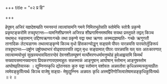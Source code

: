 +++
title = "०२ प्र हि"

+++

हेपूषन् अजिरं यज्ञदेशम्प्रति गमनवन्तं त्वात्वांयामनि गमने निमित्तभूतेसति स्तोमेभिः स्तोत्रैः प्रकृण्वे प्रकृष्टङ्करोमि तत्रदृष्टान्तः—यामनिशीघ्रगमने अजिरन्न शीघ्रगामिनमश्वमिव सयथा प्रस्तूयते तद्वत् किञ्च यथामृधः स्ङ्ग्रामान् उद्दिश्यऋणवःगच्छेः तथा प्रकृण्वे यद्वा यथा ऋणवः अस्मद्यज्ञम्प्रति- गच्छेः ऋणुगतौ तानादिकः लेट्यडागमः तथात्वाङ्कृण्वे किञ्च मृधो हिंसकान्योद्धृन् सङ्ग्रामे पीपरः पारन्नयसि पारयतेर्लुङिरूपं तत्रदृष्टान्तः—उष्ट्रोन उष्ट्रोयथाभारं वोढ्वापारयति तद्वत् मृधः सङ्ग्रामात् पीपरः पारन्नयसि यत् यतः अतःकारणात् त्वात्वाम्मयोभुवं सुखस्यभावयितारन्देवं देवनशीलम्पूषणं मर्त्योमरणधर्मामनुष्योहं हुवेआह्वयामि किमर्थं सख्यायसमानख्यानाय प्रियकरणायएवमाहूतः सन्नस्माकं आङ्गूषान् आघोषान् स्तोमान् आङ्गूषस्तोम आघोषइतियास्कः । द्युम्निनस्कृधि द्योतनवतः कुरु यद्वा स्तोमान् यशोवतः अन्नवतोवा कृधिअस्मत्स्तुत्याप्रीतः त्वमेवङ्कुर्वित्यर्थः किञ्च वाजेषु सङ्ग्रा- मेषुद्युम्निनः अन्नवतः कृधि अस्मद्वैरिणोजित्वातेषामन्नङ्कृधिकुर्वित्यर्थः ॥ २ ॥